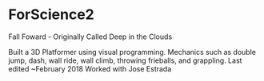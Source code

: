 # ForScience2
Fall Foward - Originally Called Deep in the Clouds

Built a 3D Platformer using visual programming.
Mechanics such as double jump, dash, wall ride, wall climb, throwing frieballs, and grappling.
Last edited ~February 2018
Worked with Jose Estrada

